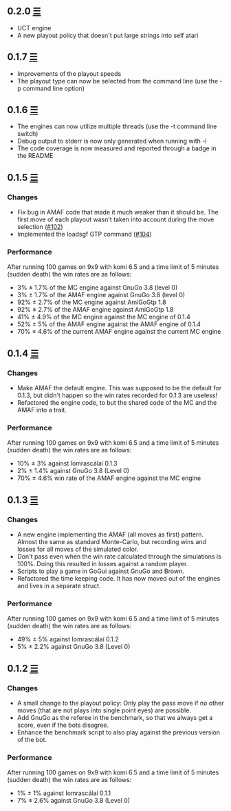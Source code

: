 ## 0.2.0 [☰](https://github.com/ujh/iomrascalai/compare/0.1.7...0.2.0)

* UCT engine
* A new playout policy that doesn't put large strings into self atari

## 0.1.7 [☰](https://github.com/ujh/iomrascalai/compare/0.1.6...0.1.7)

* Improvements of the playout speeds
* The playout type can now be selected from the command line (use the
  -p command line option)

## 0.1.6 [☰](https://github.com/ujh/iomrascalai/compare/0.1.5...0.1.6)

* The engines can now utilize multiple threads (use the -t command
  line switch)
* Debug output to stderr is now only generated when running with -l
* The code coverage is now measured and reported through a badge in
  the README

## 0.1.5 [☰](https://github.com/ujh/iomrascalai/compare/0.1.4...0.1.5)

### Changes

* Fix bug in AMAF code that made it much weaker than it should be. The
  first move of each playout wasn't taken into account during the move
  selection ([#102](https://github.com/ujh/iomrascalai/pull/102))
* Implemented the loadsgf GTP command ([#104](https://github.com/ujh/iomrascalai/pull/104))

### Performance

After running 100 games on 9x9 with komi 6.5 and a time limit of 5
minutes (sudden death) the win rates are as follows:

* 3% ± 1.7% of the MC engine against GnuGo 3.8 (level 0)
* 3% ± 1.7% of the AMAF engine against GnuGo 3.8 (level 0)
* 92% ± 2.7% of the MC engine against AmiGoGtp 1.8
* 92% ± 2.7% of the AMAF engine against AmiGoGtp 1.8
* 41% ± 4.9% of the MC engine against the MC engine of 0.1.4
* 52% ± 5% of the AMAF engine against the AMAF engine of 0.1.4
* 70% ± 4.6% of the current AMAF engine against the current MC engine

## 0.1.4 [☰](https://github.com/ujh/iomrascalai/compare/0.1.3...0.1.4)

### Changes

* Make AMAF the default engine. This was supposed to be the default
  for 0.1.3, but didn't happen so the win rates recorded for 0.1.3 are
  useless!
* Refactored the engine code, to but the shared code of the MC and the
  AMAF into a trait.

### Performance

After running 100 games on 9x9 with komi 6.5 and a time limit of 5
minutes (sudden death) the win rates are as follows:

* 10% ± 3% against Iomrascálaí 0.1.3
* 2% ± 1.4% against GnuGo 3.8 (Level 0)
* 70% ± 4.6% win rate of the AMAF engine against the MC engine

## 0.1.3 [☰](https://github.com/ujh/iomrascalai/compare/0.1.2...0.1.3)

### Changes

* A new engine implementing the AMAF (all moves as first) pattern.
  Almost the same as standard Monte-Carlo, but recording wins and
  losses for all moves of the simulated color.
* Don't pass even when the win rate calculated through the simulations
  is 100%. Doing this resulted in losses against a random player.
* Scripts to play a game in GoGui against GnuGo and Brown.
* Refactored the time keeping code. It has now moved out of the
  engines and lives in a separate struct.

### Performance

After running 100 games on 9x9 with komi 6.5 and a time limit of 5
minutes (sudden death) the win rates are as follows:

* 49% ± 5% against Iomrascálaí 0.1.2
* 5% ± 2.2% against GnuGo 3.8 (Level 0)

## 0.1.2 [☰](https://github.com/ujh/iomrascalai/compare/0.1.1...0.1.2)

### Changes

* A small change to the playout policy: Only play the pass move if no
  other moves (that are not plays into single point eyes) are
  possible.
* Add GnuGo as the referee in the benchmark, so that we always get a
  score, even if the bots disagree.
* Enhance the benchmark script to also play against the previous
  version of the bot.

### Performance

After running 100 games on 9x9 with komi 6.5 and a time limit of 5
minutes (sudden death) the win rates are as follows:

* 1% ± 1% against Iomrascálaí 0.1.1
* 7% ± 2.6% against GnuGo 3.8 (Level 0)
